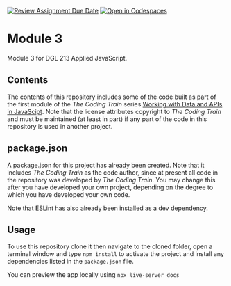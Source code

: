 [![Review Assignment Due Date](https://classroom.github.com/assets/deadline-readme-button-24ddc0f5d75046c5622901739e7c5dd533143b0c8e959d652212380cedb1ea36.svg)](https://classroom.github.com/a/4mwGR0DK)
[![Open in Codespaces](https://classroom.github.com/assets/launch-codespace-7f7980b617ed060a017424585567c406b6ee15c891e84e1186181d67ecf80aa0.svg)](https://classroom.github.com/open-in-codespaces?assignment_repo_id=12688107)
# Module 3 
Module 3 for DGL 213 Applied JavaScript.

## Contents
The contents of this repository includes some of the code built as part of the first module of the *The Coding Train* series [Working with Data and APIs in JavaScipt](https://www.youtube.com/playlist?list=PLRqwX-V7Uu6YxDKpFzf_2D84p0cyk4T7X). Note that the license attributes copyright to *The Coding Train* and must be maintained (at least in part) if any part of the code in this repository is used in another project.

## package.json
A package.json for this project has already been created. Note that it includes *The Coding Train* as the code author, since at present all code in the repository was developed by *The Coding Train*. You may change this after you have developed your own project, depending on the degree to which you have developed your own code.

Note that ESLint has also already been installed as a dev dependency.

## Usage
To use this repository clone it then navigate to the cloned folder, open a terminal window and type `npm install` to activate the project and install any dependencies listed in the `package.json` file.

You can preview the app locally using `npx live-server docs`